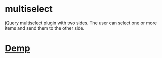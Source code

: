 multiselect
===========

jQuery multiselect plugin with two sides. The user can select one or more items and send them to the other side.

# [Demp](http://crlcu.github.com/multiselect/)